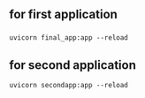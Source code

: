 ## for first application
### 
```
uvicorn final_app:app --reload 
```

## for second application
```
uvicorn secondapp:app --reload
```
